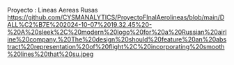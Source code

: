 Proyecto : Lineas Aereas Rusas
https://github.com/CYSMANALYTICS/ProyectoFInalAerolineas/blob/main/DALL%C2%B7E%202024-10-07%2019.32.45%20-%20A%20sleek%2C%20modern%20logo%20for%20a%20Russian%20airline%20company.%20The%20design%20should%20feature%20an%20abstract%20representation%20of%20flight%2C%20incorporating%20smooth%20lines%20that%20su.jpeg
